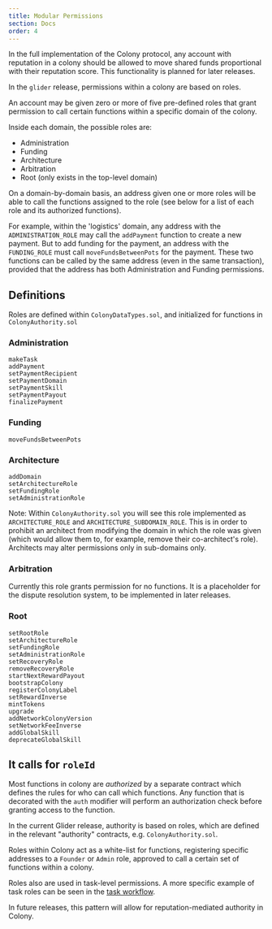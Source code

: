 ```yaml
---
title: Modular Permissions
section: Docs
order: 4
---
```


In the full implementation of the Colony protocol, any account with reputation in a colony should be allowed to move shared funds proportional with their reputation score. This functionality is planned for later releases.

In the `glider` release, permissions within a colony are based on roles.

An account may be given zero or more of five pre-defined roles that grant permission to call certain functions within a specific domain of the colony.

Inside each domain, the possible roles are:

* Administration
* Funding
* Architecture
* Arbitration
* Root (only exists in the top-level domain)

On a domain-by-domain basis, an address given one or more roles will be able to call the functions assigned to the role (see below for a list of each role and its authorized functions).

For example, within the 'logistics' domain, any address with the `ADMINISTRATION_ROLE` may call the `addPayment` function to create a new payment. But to add funding for the payment, an address with the `FUNDING_ROLE` must call `moveFundsBetweenPots` for the payment. These two functions can be called by the same address (even in the same transaction), provided that the address has both Administration and Funding permissions.

## Definitions

Roles are defined within `ColonyDataTypes.sol`, and initialized for functions in `ColonyAuthority.sol`

### Administration
```
makeTask
addPayment
setPaymentRecipient
setPaymentDomain
setPaymentSkill
setPaymentPayout
finalizePayment
```

### Funding
```
moveFundsBetweenPots
```

### Architecture

```
addDomain
setArchitectureRole
setFundingRole
setAdministrationRole
```
Note: Within `ColonyAuthority.sol` you will see this role implemented as `ARCHITECTURE_ROLE` and `ARCHITECTURE_SUBDOMAIN_ROLE`. This is in order to prohibit an architect from modifying the domain in which the role was given (which would allow them to, for example, remove their co-architect's role). Architects may alter permissions only in sub-domains only.

### Arbitration

Currently this role grants permission for no functions. It is a placeholder for the dispute resolution system, to be implemented in later releases.

### Root
```
setRootRole
setArchitectureRole
setFundingRole
setAdministrationRole
setRecoveryRole
removeRecoveryRole
startNextRewardPayout
bootstrapColony
registerColonyLabel
setRewardInverse
mintTokens
upgrade
addNetworkColonyVersion
setNetworkFeeInverse
addGlobalSkill
deprecateGlobalSkill
```

## It calls for `roleId`
Most functions in colony are *authorized* by a separate contract which defines the rules for who can call which functions. Any function that is decorated with the `auth` modifier will perform an authorization check before granting access to the function.

In the current Glider release, authority is based on roles, which are defined in the relevant "authority" contracts, e.g. `ColonyAuthority.sol`.

Roles within Colony act as a white-list for functions, registering specific addresses to a `Founder` or `Admin` role, approved to call a certain set of functions within a colony.

Roles also are used in task-level permissions. A more specific example of task roles can be seen in the [task workflow](https://docs.colony.io/colonyjs/topics-task-lifecycle/#task-roles).

In future releases, this pattern will allow for reputation-mediated authority in Colony.